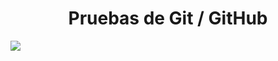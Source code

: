<h1 align="center"> Pruebas de Git / GitHub </h1>

<p align="left">
  <img src="https://img.shields.io/badge/STATUS-EN%20DESAROLLO-green"> 
</p>
